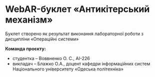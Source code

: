 # WebAR-буклет «Антикітерський механізм»
Буклет створено як результат виконання лабораторної роботи з дисципліни
«Операційні системи»

**Команда проєкту:** 
- студентка – Воввненко О. С., АІ-226
- викладач – Блажко О.А., доцент кафедри інформаційних систем Національного
університету «Одеська політехніка»
